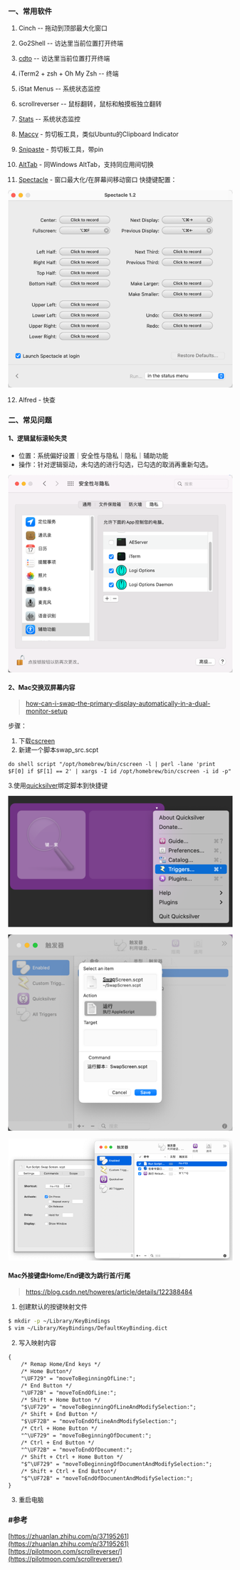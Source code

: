 ### 一、常用软件

1. Cinch -- 拖动到顶部最大化窗口

2. Go2Shell -- 访达里当前位置打开终端

3. [cdto](https://mac.softpedia.com/get/System-Utilities/cdto.shtml) -- 访达里当前位置打开终端

4. iTerm2 + zsh + Oh My Zsh -- 终端

5. iStat Menus -- 系统状态监控

6. scrollreverser -- 鼠标翻转，鼠标和触摸板独立翻转

7. [Stats](https://github.com/exelban/stats) -- 系统状态监控

8. [Maccy](https://maccy.app/) - 剪切板工具，类似Ubuntu的Clipboard Indicator

9. [Snipaste](https://zh.snipaste.com/download.html) - 剪切板工具，带pin

10. [AltTab](https://alt-tab-macos.netlify.app/) - 同Windows AltTab，支持同应用间切换

11. [Spectacle](https://www.spectacleapp.com/) - 窗口最大化/在屏幕间移动窗口
快捷键配置：

![img.png](../../src/main/resources/picture/spectacle.png)

12. Alfred - 快查

### 二、常见问题

#### 1、逻辑鼠标滚轮失灵

* 位置：系统偏好设置｜安全性与隐私｜隐私｜辅助功能
* 操作：针对逻辑驱动，未勾选的进行勾选，已勾选的取消再重新勾选。

![img.png](../../src/main/resources/picture/img-mouse-not-work.png)
#### 2、Mac交换双屏幕内容
> [how-can-i-swap-the-primary-display-automatically-in-a-dual-monitor-setup](https://apple.stackexchange.com/questions/102192/how-can-i-swap-the-primary-display-automatically-in-a-dual-monitor-setup/103830#103830)
 
步骤：
1. 下载[cscreen](https://formulae.brew.sh/cask/cscreen)
2. 新建一个脚本swap_src.scpt
```applescript
do shell script "/opt/homebrew/bin/cscreen -l | perl -lane 'print $F[0] if $F[1] == 2' | xargs -I id /opt/homebrew/bin/cscreen -i id -p"
```
3.使用[quicksilver](https://qsapp.com/download.php)绑定脚本到快捷键

![img.png](../../src/main/resources/picture/quicksilver1.png)

![img_2.png](../../src/main/resources/picture/quicksilver3.png)

![img_1.png](../../src/main/resources/picture/quicksilver2.png)
#### Mac外接键盘Home/End键改为跳行首/行尾
> https://blog.csdn.net/howeres/article/details/122388484
1. 创建默认的按键映射文件
```bash
$ mkdir -p ~/Library/KeyBindings
$ vim ~/Library/KeyBindings/DefaultKeyBinding.dict
```
2. 写入映射内容
```dict
{
	/* Remap Home/End keys */
	/* Home Button*/
	"\UF729" = "moveToBeginningOfLine:";
	/* End Button */
	"\UF72B" = "moveToEndOfLine:";
	/* Shift + Home Button */
	"$\UF729" = "moveToBeginningOfLineAndModifySelection:";
	/* Shift + End Button */
	"$\UF72B" = "moveToEndOfLineAndModifySelection:";
	/* Ctrl + Home Button */
	"^\UF729" = "moveToBeginningOfDocument:";
	/* Ctrl + End Button */
	"^\UF72B" = "moveToEndOfDocument:";
	/* Shift + Ctrl + Home Button */
	"$^\UF729" = "moveToBeginningOfDocumentAndModifySelection:";
	/* Shift + Ctrl + End Button*/
	"$^\UF72B" = "moveToEndOfDocumentAndModifySelection:";
}
```
3. 重启电脑

### #参考

[https://zhuanlan.zhihu.com/p/37195261](https://zhuanlan.zhihu.com/p/37195261)
[https://pilotmoon.com/scrollreverser/](https://pilotmoon.com/scrollreverser/)
